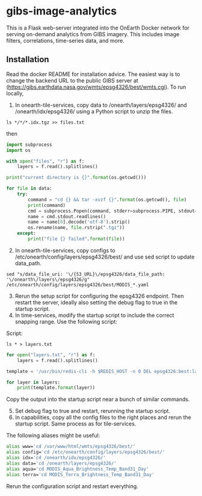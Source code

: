 # gibs-image-analytics

This is a Flask web-server integrated into the OnEarth Docker network for serving
on-demand analytics from GIBS imagery. This includes image filters, correlations,
time-series data, and more.

## Installation

Read the docker README for installation advice. The easiest way is to change the backend URL
to the public GIBS server at (https://gibs.earthdata.nasa.gov/wmts/epsg4326/best/wmts.cgi). To run locally,

1. In onearth-tile-services, copy data to /onearth/layers/epsg4326/ and /onearth/idx/epsg4326/ using a Python script to unzip the files.

```ls */*/*.idx.tgz >> files.txt```

then

```python
import subprocess
import os

with open("files", "r") as f:
	layers = f.read().splitlines()

print("current directory is {}".format(os.getcwd()))

for file in data:
	try:
		command = "cd {} && tar -xvzf {}".format(os.getcwd(), file)
		print(command)
		cmd = subprocess.Popen(command, stderr=subprocess.PIPE, stdout=subprocess.PIPE, shell=True)
		name = cmd.stdout.readlines()
		name = name[0].decode('utf-8').strip()
		os.rename(name, file.rstrip(".tgz"))
	except:
		print("file {} failed".format(file))
```


2. In onearth-tile-services, copy configs to /etc/onearth/config/layers/epsg4326/best/ and use sed script to update data_path.

```sed "s/data_file_uri: '\/{S3_URL}\/epsg4326/data_file_path: '\/onearth\/layers\/epsg4326/g" /etc/onearth/config/layers/epsg4326/best/MODIS_*.yaml```

3. Rerun the setup script for configuring the epsg4326 endpoint. Then restart the server, ideally also setting the debug flag to true in the startup script.
4. In time-services, modify the startup script to include the correct snapping range. Use the following script:

Script:

```ls * > layers.txt```

```python
for open("layers.txt", "r") as f:
	layers = f.read().splitlines()

template = '/usr/bin/redis-cli -h $REDIS_HOST -n 0 DEL epsg4326:best:layer:{0}\n/usr/bin/redis-cli -h $REDIS_HOST -n 0 SET epsg4326:best:layer:{0}:default "2017-01-01"\n/usr/bin/redis-cli -h $REDIS_HOST -n 0 SADD epsg4326:best:layer:{0}:periods "2017-01-01/2017-01-14/P1D"'

for layer in layers:
	print(template.format(layer))	
```

Copy the output into the startup script near a bunch of similar commands.

5. Set debug flag to true and restart, rerunning the startup script.
6. In capabilities, copy all the config files to the right places and rerun the startup script. Same process as for tile-services.

The following aliases might be useful:

```bash
alias www='cd /var/www/html/wmts/epsg4326/best/'
alias config='cd /etc/onearth/config/layers/epsg4326/best/'
alias idx='cd /onearth/idx/epsg4326/'
alias data='cd /onearth/layers/epsg4326/'
alias aqua='cd MODIS_Aqua_Brightness_Temp_Band31_Day'
alias terra='cd MODIS_Terra_Brightness_Temp_Band31_Day'
```

Rerun the configuration script and restart everything.
